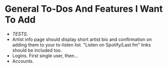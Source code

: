 General To-Dos And Features I Want To Add
=========================================

- *TESTS.*
- Artist info page should display short artist bio and confirmation on adding them to your to-listen list. "Listen on Spotify/Last.fm" links should be included too.
- Logins. First single user, then...
- Accounts.
